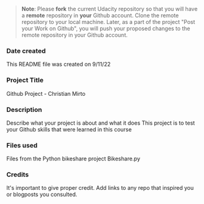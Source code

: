 >**Note**: Please **fork** the current Udacity repository so that you will have a **remote** repository in **your** Github account. Clone the remote repository to your local machine. Later, as a part of the project "Post your Work on Github", you will push your proposed changes to the remote repository in your Github account.

### Date created
This README file was created on 9/11/22

### Project Title
Github Project - Christian Mirto

### Description
Describe what your project is about and what it does
This project is to test your Github skills that were learned in this course

### Files used
Files from the Python bikeshare project
Bikeshare.py

### Credits
It's important to give proper credit. Add links to any repo that inspired you or blogposts you consulted.

